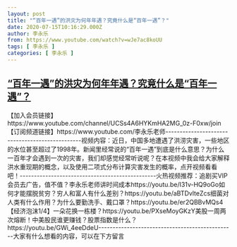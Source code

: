 ```yaml
---
layout: post
title: "“百年一遇”的洪灾为何年年遇？究竟什么是“百年一遇”？"
date: 2020-07-15T10:16:29.000Z
author: 李永乐
from: https://www.youtube.com/watch?v=wJe7ac8koUU
tags: [ 李永乐 ]
categories: [ 李永乐 ]
---
```

<!--1594808189000-->
[“百年一遇”的洪灾为何年年遇？究竟什么是“百年一遇”？](https://www.youtube.com/watch?v=wJe7ac8koUU)
------

<div>
【加入会员链接】https://www.youtube.com/channel/UCSs4A6HYKmHA2MG_0z-F0xw/join【订阅频道链接】https://www.youtube.com/李永乐老师------------------------------------------------视频内容：近日，中国多地遭遇了洪涝灾害，一些地区的水位甚至超过了1998年。新闻里经常说的“百年一遇”到底是什么意思？为什么一百年才会遇到一次的灾害，我们却感觉经常听说呢？在本视频中我会给大家解释洪水重现期的概念，以及使用二项式分布计算灾害发生的概率，点开视频看看吧！------------------------------------------------火热视频推荐：追剧买VIP会员去广告，值不值？李永乐老师讲时间成本https://youtu.be/I31v-HQ9oGo如何才能摆脱贫穷？穷人和富人有什么差别？https://youtu.be/aBTDvlteZcs细菌对人类有什么作用？为什么要勤洗手、戴口罩？https://youtu.be/er2QBBvMQs4【经济泡沫1/4】一朵花换一栋楼？https://youtu.be/PXseMoyGKzY美股一周两次熔断！中美股民谁更赚钱？股票指数是什么？https://youtu.be/GWi_4eeDdeU------------------------------------------------大家有什么想看的内容，可以在下方留言
</div>
